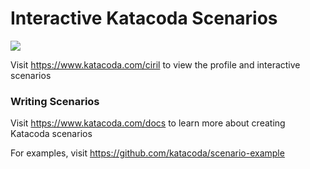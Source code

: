 # Interactive Katacoda Scenarios

[![](http://shields.katacoda.com/katacoda/ciril/count.svg)](https://www.katacoda.com/ciril "Get your profile on Katacoda.com")

Visit https://www.katacoda.com/ciril to view the profile and interactive scenarios

### Writing Scenarios
Visit https://www.katacoda.com/docs to learn more about creating Katacoda scenarios

For examples, visit https://github.com/katacoda/scenario-example
